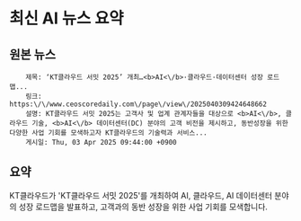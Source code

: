 # 최신 AI 뉴스 요약

## 원본 뉴스
		제목: ‘KT클라우드 서밋 2025’ 개최…<b>AI<\/b>·클라우드·데이터센터 성장 로드맵...
		링크: https:\/\/www.ceoscoredaily.com\/page\/view\/2025040309424648662
		설명: KT클라우드 서밋 2025는 고객사 및 업계 관계자들을 대상으로 <b>AI<\/b>, 클라우드 기술, <b>AI<\/b> 데이터센터(DC) 분야의 고객 비전을 제시하고, 동반성장을 위한 다양한 사업 기회를 모색하고자 KT클라우드의 기술력과 서비스... 
		게시일: Thu, 03 Apr 2025 09:44:00 +0900


## 요약
KT클라우드가 'KT클라우드 서밋 2025'를 개최하여 AI, 클라우드, AI 데이터센터 분야의 성장 로드맵을 발표하고, 고객과의 동반 성장을 위한 사업 기회를 모색합니다.
